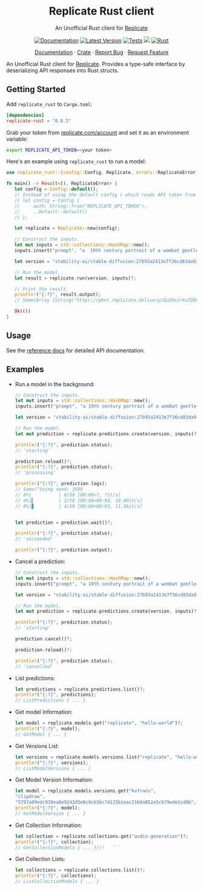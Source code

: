 <div align="center">
<h1>Replicate Rust client</h1>
</div>

<p align="center">An Unofficial Rust client for <a href="https://replicate.com">Replicate</a>
<div align="center">

<!--[![codecov](https://codecov.io/gh/shubhamai/replicate-rust/branch/main/graph/badge.svg)](https://codecov.io/gh/shubhamai/replicate-rust)-->
[![Documentation]][docs.rs] [![Latest Version]][crates.io]
[![Tests](https://github.com/Shubhamai/replicate-rust/actions/workflows/tests.yml/badge.svg?branch=main)](https://github.com/Shubhamai/replicate-rust/actions/workflows/tests.yml)
<a href="https://crates.io/crates/replicate-rust"><img src="https://img.shields.io/crates/d/replicate-rust"></a>
[![Rust](https://img.shields.io/badge/rust-1.72%2B-blue.svg?maxAge=3600)](https://github.com/rust-lang/rust/blob/master/RELEASES.md#version-1720-2023-08-24)
</div>

<p align="center">
    <a href="https://docs.rs/replicate-rust/">Documentation</a>
    ·
    <a href="https://crates.io/crates/replicate-rust">Crate</a>
    ·
    <a href="https://github.com/shubhamai/replicate-rust/issues">Report Bug</a>
    ·
    <a href="https://github.com/shubhamai/replicate-rust/issues">Request Feature</a>

</p>

<!-- cargo-rdme start -->

An Unofficial Rust client for [Replicate](https://replicate.com). Provides a type-safe interface by deserializing API responses into Rust structs.

## Getting Started

Add `replicate_rust` to `Cargo.toml`:

```toml
[dependencies]
replicate-rust = "0.0.5"
```

Grab your token from [replicate.com/account](https://replicate.com/account) and set it as an environment variable:

```sh
export REPLICATE_API_TOKEN=<your token>
```

Here's an example using `replicate_rust` to run a model:

```rust
use replicate_rust::{config::Config, Replicate, errors::ReplicateError};

fn main() -> Result<(), ReplicateError> {
   let config = Config::default();
   // Instead of using the default config ( which reads API token from env variable), you can also set the token directly:
   // let config = Config {
   //     auth: String::from("REPLICATE_API_TOKEN"),
   //     ..Default::default()
   // };

   let replicate = Replicate::new(config);

   // Construct the inputs.
   let mut inputs = std::collections::HashMap::new();
   inputs.insert("prompt", "a  19th century portrait of a wombat gentleman");

   let version = "stability-ai/stable-diffusion:27b93a2413e7f36cd83da926f3656280b2931564ff050bf9575f1fdf9bcd7478";

   // Run the model.
   let result = replicate.run(version, inputs)?;

   // Print the result.
   println!("{:?}", result.output);
   // Some(Array [String("https://pbxt.replicate.delivery/QLDGe2rXuIQ9ByMViQEXrYCkKfDi9I3YWAzPwWsDZWMXeN7iA/out-0.png")])```

   Ok(())
}
```

## Usage

See the [reference docs](https://docs.rs/replicate-rust/) for detailed API documentation.

## Examples

- Run a model in the background:
    ```rust
    // Construct the inputs.
    let mut inputs = std::collections::HashMap::new();
    inputs.insert("prompt", "a 19th century portrait of a wombat gentleman");

    let version = "stability-ai/stable-diffusion:27b93a2413e7f36cd83da926f3656280b2931564ff050bf9575f1fdf9bcd7478";

    // Run the model.
    let mut prediction = replicate.predictions.create(version, inputs)?;

    println!("{:?}", prediction.status);
    // 'starting'

    prediction.reload()?;
    println!("{:?}", prediction.status);
    // 'processing'

    println!("{:?}", prediction.logs);
    // Some("Using seed: 3599
    // 0%|          | 0/50 [00:00<?, ?it/s]
    // 4%|▍         | 2/50 [00:00<00:04, 10.00it/s]
    // 8%|▊         | 4/50 [00:00<00:03, 11.56it/s]
   

    let prediction = prediction.wait()?;

    println!("{:?}", prediction.status);
    // 'succeeded'

    println!("{:?}", prediction.output);
    ```

- Cancel a prediction:
  ```rust
  // Construct the inputs.
  let mut inputs = std::collections::HashMap::new();
  inputs.insert("prompt", "a 19th century portrait of a wombat gentleman");

  let version = "stability-ai/stable-diffusion:27b93a2413e7f36cd83da926f3656280b2931564ff050bf9575f1fdf9bcd7478";

  // Run the model.
  let mut prediction = replicate.predictions.create(version, inputs)?;

  println!("{:?}", prediction.status);
  // 'starting'

  prediction.cancel()?;

  prediction.reload()?;

  println!("{:?}", prediction.status);
  // 'cancelled'
  ```

- List predictions:
  ```rust
  let predictions = replicate.predictions.list()?;
  println!("{:?}", predictions);
  // ListPredictions { ... }
  ```

- Get model Information:
  ```rust
  let model = replicate.models.get("replicate", "hello-world")?;
  println!("{:?}", model);
  // GetModel { ... }
  ```

- Get Versions List:
  ```rust
  let versions = replicate.models.versions.list("replicate", "hello-world")?;
  println!("{:?}", versions);
  // ListModelVersions { ... }
  ```

- Get Model Version Information:
  ```rust
  let model = replicate.models.versions.get("kvfrans",
  "clipdraw",
  "5797a99edc939ea0e9242d5e8c9cb3bc7d125b1eac21bda852e5cb79ede2cd9b",)?;
  println!("{:?}", model);
  // GetModelVersion { ... }
  ```

- Get Collection Information:
  ```rust
  let collection = replicate.collections.get("audio-generation")?;
  println!("{:?}", collection);
  // GetCollectionModels { ... }//!   ```
   ```

- Get Collection Lists:
  ```rust
  let collections = replicate.collections.list()?;
  println!("{:?}", collections);
  // ListCollectionModels { ... }
  ```

<!-- cargo-rdme end -->

[crates.io]: https://crates.io/crates/replicate-rust
[Latest Version]: https://img.shields.io/crates/v/replicate-rust.svg
[Documentation]: https://docs.rs/replicate-rust/badge.svg
[docs.rs]: https://docs.rs/replicate-rust
[License]: https://img.shields.io/crates/l/replicate-rust.svg
